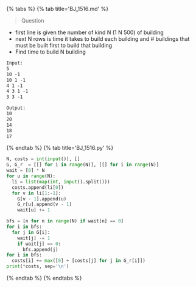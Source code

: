 {% tabs %}
{% tab title='BJ_1516.md' %}

> Question

* first line is given the number of kind N (1 N 500) of building
* next N rows is time it takes to build each building and # buildings that must be built first to build that building
* Find time to build N building

```txt
Input:
5
10 -1
10 1 -1
4 1 -1
4 3 1 -1
3 3 -1

Output:
10
20
14
18
17
```

{% endtab %}
{% tab title='BJ_1516.py' %}

```py
N, costs = int(input()), []
G, G_r  = [[] for i in range(N)], [[] for i in range(N)]
wait = [0] * N
for u in range(N):
  li = list(map(int, input().split()))
  costs.append(li[0])
  for v in li[1:-1]:
    G[v - 1].append(u)
    G_r[u].append(v - 1)
    wait[u] += 1

bfs = [n for n in range(N) if wait[n] == 0]
for i in bfs:
  for j in G[i]:
    wait[j] -= 1
    if wait[j] == 0:
      bfs.append(j)
for i in bfs:
  costs[i] += max([0] + [costs[j] for j in G_r[i]])
print(*costs, sep='\n')
```

{% endtab %}
{% endtabs %}
